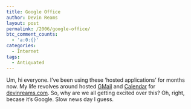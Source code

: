 ```yaml
---
title: Google Office
author: Devin Reams
layout: post
permalink: /2006/google-office/
btc_comment_counts:
  - 'a:0:{}'
categories:
  - Internet
tags:
  - Antiquated
---
```

Um, hi everyone. I&#8217;ve been using these &#8216;hosted applications&#8217; for months now. My life revolves around hosted [GMail][1] and [Calendar][2] for [devinreams.com][3]. So, why are we all getting excited over this? Oh, right, becase it&#8217;s Google. Slow news day I guess.

 [1]: http://gmail.google.com/hosted/devinreams.com
 [2]: http://www.google.com/calendar/hosted/devinreams.com/render
 [3]: http://devinreams.com/